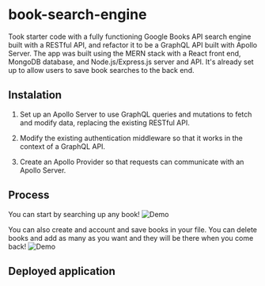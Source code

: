 # book-search-engine

Took starter code with a fully functioning Google Books API search engine built with a RESTful API, and refactor it to be a GraphQL API built with Apollo Server. The app was built using the MERN stack with a React front end, MongoDB database, and Node.js/Express.js server and API. It's already set up to allow users to save book searches to the back end. 

## Instalation 
1. Set up an Apollo Server to use GraphQL queries and mutations to fetch and modify data, replacing the existing RESTful API.

2. Modify the existing authentication middleware so that it works in the context of a GraphQL API.

3. Create an Apollo Provider so that requests can communicate with an Apollo Server.



## Process 
You can start by searching up any book! 
![Demo](./assets/search.gif)

You can also create and account and save books in your file. You can delete books and add as many as you want and they will be there when you come back! 
![Demo](./assets/info.gif)



## Deployed application 


